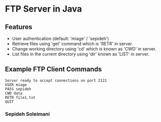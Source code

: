 # FTP Server in Java

## Features
- User authentication (default: 'miage' / 'sepideh')
- Retrieve files using 'get' command which is 'RETR' in server.
- Change working directory using 'cd' which is known as 'CWD' in server.
- List files in the current directory using 'dir' known as 'LIST' in server.

## Example FTP Client Commands
```
Server ready to accept connections on port 2121
USER miage
PASS sepideh
CWD data
RETR file1.txt
QUIT
```

### Sepideh Soleimani
